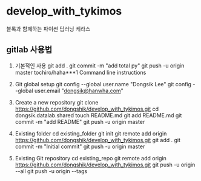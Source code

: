 # develop_with_tykimos
블록과 함께하는 파이썬 딥러닝 케라스


## gitlab 사용법

1. 기본적인 사용
    git add .
    git commit -m "add total py"
    git push -u origin master
    tochiro/haha***1
    Command line instructions

2. Git global setup
    git config --global user.name "Dongsik Lee"
    git config --global user.email "dongsik@hanwha.com"

3. Create a new repository
    git clone https://github.com/dongshik/develop_with_tykimos.git
    cd dongsik.datalab.shared
    touch README.md
    git add README.md
    git commit -m "add README"
    git push -u origin master

4. Existing folder
    cd existing_folder
    git init
    git remote add origin https://github.com/dongshik/develop_with_tykimos.git
    git add .
    git commit -m "Initial commit"
    git push -u origin master

5. Existing Git repository
    cd existing_repo
    git remote add origin https://github.com/dongshik/develop_with_tykimos.git
    git push -u origin --all
    git push -u origin --tags